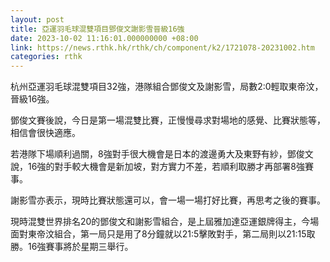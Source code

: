 ```yaml
---
layout: post
title: 亞運羽毛球混雙項目鄧俊文謝影雪晉級16強
date: 2023-10-02 11:16:01.000000000 +08:00
link: https://news.rthk.hk/rthk/ch/component/k2/1721078-20231002.htm
categories: rthk
---
```


杭州亞運羽毛球混雙項目32強，港隊組合鄧俊文及謝影雪，局數2:0輕取東帝汶，晉級16強。

鄧俊文賽後說，今日是第一場混雙比賽，正慢慢尋求對場地的感覺、比賽狀態等，相信會很快適應。

若港隊下場順利過關，8強對手很大機會是日本的渡邊勇大及東野有紗，鄧俊文說，16強的對手較大機會是新加坡，對方實力不差，若順利取勝才再部署8強賽事。

謝影雪亦表示，現時比賽狀態還可以，會一場一場打好比賽，再思考之後的賽事。

現時混雙世界排名20的鄧俊文和謝影雪組合，是上屆雅加達亞運銀牌得主，今場面對東帝汶組合，第一局只是用了8分鐘就以21:5擊敗對手，第二局則以21:15取勝。16強賽事將於星期三舉行。
